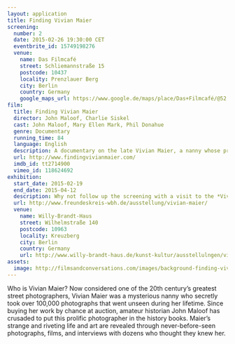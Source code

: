 ```yaml
---
layout: application
title: Finding Vivian Maier
screening:
  number: 2
  date: 2015-02-26 19:30:00 CET
  eventbrite_id: 15749198276
  venue:
    name: Das Filmcafé
    street: Schliemannstraße 15
    postcode: 10437
    locality: Prenzlauer Berg
    city: Berlin
    country: Germany
    google_maps_url: https://www.google.de/maps/place/Das+Filmcafé/@52.543592,13.41985,17z/data=!4m6!1m3!3m2!1s0x47a84dff985f5863:0x6730066f8aa942d6!2sDas+Filmcafé!3m1!1s0x47a84dff985f5863:0x6730066f8aa942d6
film:
  title: Finding Vivian Maier
  director: John Maloof, Charlie Siskel
  cast: John Maloof, Mary Ellen Mark, Phil Donahue
  genre: Documentary
  running_time: 84
  language: English
  description: A documentary on the late Vivian Maier, a nanny whose previously unknown cache of 100,000 photographs earned her a posthumous reputation as one of the most accomplished street photographers.
  url: http://www.findingvivianmaier.com/
  imdb_id: tt2714900
  vimeo_id: 118624692
exhibition:
  start_date: 2015-02-19
  end_date: 2015-04-12
  description: Why not follow up the screening with a visit to the *Vivian Maier—Street Photographer* exhibition—a selection of 120 works presented by [Friends of Willy-Brandt-Haus](http://www.freundeskreis-wbh.de/ausstellung/vivian-maier/).
  url: http://www.freundeskreis-wbh.de/ausstellung/vivian-maier/
  venue:
    name: Willy-Brandt-Haus
    street: Wilhelmstraße 140
    postcode: 10963
    locality: Kreuzberg
    city: Berlin
    country: Germany
    url: http://www.willy-brandt-haus.de/kunst-kultur/ausstellulngen/vivian-maier/
assets:
  image: http://filmsandconversations.com/images/background-finding-vivian-maier.jpg
---
```

Who is Vivian Maier?  Now considered one of the 20th century’s greatest street photographers, Vivian Maier was a mysterious nanny who secretly took over 100,000 photographs that went unseen during her lifetime.  Since buying her work by chance at auction, amateur historian John Maloof has crusaded to put this prolific photographer in the history books.  Maier’s strange and riveting life and art are revealed through never-before-seen photographs, films, and interviews with dozens who thought they knew her.

